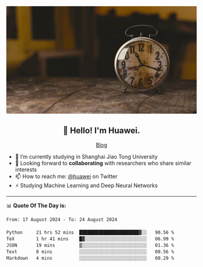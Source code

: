 <div align="center">
  <a href="https://github.com/JHW5981">
    <img src="./assets/background.jpg">
  </a>
</div>

<h2 align="center">👋 Hello! I'm Huawei.</h2>
<p align="center">
  <a href="https://blog.csdn.net/Edward__J?spm=1000.2115.3001.5343">Blog</a>
</p>


- 🔭 I’m currently studying in Shanghai Jiao Tong University
- 💬 Looking forward to **collaborating** with researchers who share similar interests
- 📫 How to reach me: [@huawei](https://twitter.com/yoohuaff) on Twitter
- ⚡ Studying Machine Learning and Deep Neural Networks

-------
📊 **Quote Of The Day is:**
<!--START_SECTION:waka-->

```txt
From: 17 August 2024 - To: 24 August 2024

Python     21 hrs 52 mins  ██████████████████████▓░░   90.56 %
TeX        1 hr 41 mins    █▓░░░░░░░░░░░░░░░░░░░░░░░   06.99 %
JSON       19 mins         ▒░░░░░░░░░░░░░░░░░░░░░░░░   01.36 %
Text       8 mins          ░░░░░░░░░░░░░░░░░░░░░░░░░   00.56 %
Markdown   4 mins          ░░░░░░░░░░░░░░░░░░░░░░░░░   00.29 %
```

<!--END_SECTION:waka-->
